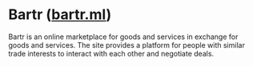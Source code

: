# Bartr ([bartr.ml](http://bartr.ml))
Bartr is an online marketplace for goods and services in exchange for goods and services. The site provides a platform for people with similar trade interests to interact with each other and negotiate deals.

